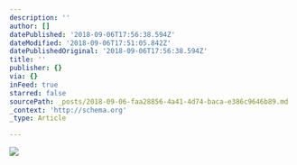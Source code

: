 ```yaml
---
description: ''
author: []
datePublished: '2018-09-06T17:56:38.594Z'
dateModified: '2018-09-06T17:51:05.842Z'
datePublishedOriginal: '2018-09-06T17:56:38.594Z'
title: ''
publisher: {}
via: {}
inFeed: true
starred: false
sourcePath: _posts/2018-09-06-faa28856-4a41-4d74-baca-e386c9646b89.md
_context: 'http://schema.org'
_type: Article

---
```

![](https://the-grid-user-content.s3-us-west-2.amazonaws.com/14b3e748-d6dd-4661-893b-d2fb5b1fa8ba.jpg)